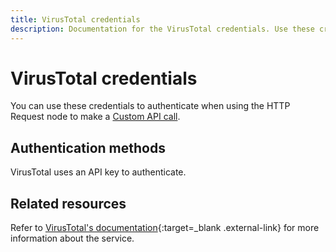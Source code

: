 ```yaml
---
title: VirusTotal credentials
description: Documentation for the VirusTotal credentials. Use these credentials to authenticate VirusTotal in n8n, a workflow automation platform.
---
```


# VirusTotal credentials

You can use these credentials to authenticate when using the HTTP Request node to make a [Custom API call](/integrations/custom-operations/).

## Authentication methods

VirusTotal uses an API key to authenticate.

## Related resources

Refer to [VirusTotal's documentation](https://developers.virustotal.com/reference/authentication){:target=_blank .external-link} for more information about the service.


<!-- 
TODO
If this is a credential-only node, add a link to the node page on n8n's website. For example: https://n8n.io/integrations/356-gmail/ 
View [example workflows and related content](https://n8n.io/integrations/_Name_/){:target=_blank .external-link} on n8n's website.
-->

